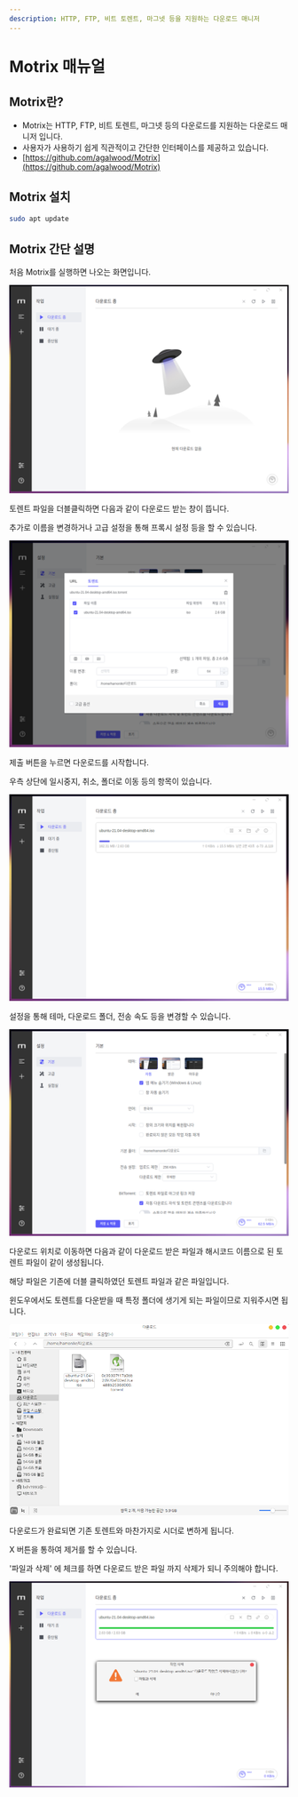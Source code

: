 ```yaml
---
description: HTTP, FTP, 비트 토렌트, 마그넷 등을 지원하는 다운로드 매니저
---
```


# Motrix 매뉴얼

## Motrix란?

* Motrix는 HTTP, FTP, 비트 토렌트, 마그넷 등의 다운로드를 지원하는 다운로드 매니저 입니다.
* 사용자가 사용하기 쉽게 직관적이고 간단한 인터페이스를 제공하고 있습니다.
* [https://github.com/agalwood/Motrix](https://github.com/agalwood/Motrix)

## Motrix 설치

```bash
sudo apt update
```

## Motrix 간단 설명

처음 Motrix를 실행하면 나오는 화면입니다.

![](../.gitbook/assets/01.png)

토렌트 파일을 더블클릭하면 다음과 같이 다운로드 받는 창이 뜹니다.

추가로 이름을 변경하거나 고급 설정을 통해 프록시 설정 등을 할 수 있습니다.

![](../.gitbook/assets/02.png)

제출 버튼을 누르면 다운로드를 시작합니다.

우측 상단에 일시중지, 취소, 폴더로 이동 등의 항목이 있습니다.

![](../.gitbook/assets/03.png)

설정을 통해 테마, 다운로드 폴더, 전송 속도 등을 변경할 수 있습니다.

![](../.gitbook/assets/04.png)

다운로드 위치로 이동하면 다음과 같이 다운로드 받은 파일과 해시코드 이름으로 된 토렌트 파일이 같이 생성됩니다.

해당 파일은 기존에 더블 클릭하였던 토렌트 파일과 같은 파일입니다.

윈도우에서도 토렌트를 다운받을 때 특정 폴더에 생기게 되는 파일이므로 지워주시면 됩니다.

![](../.gitbook/assets/05.png)

다운로드가 완료되면 기존 토렌트와 마찬가지로 시더로 변하게 됩니다.

X 버튼을 통하여 제거를 할 수 있습니다.

'파일과 삭제' 에 체크를 하면 다운로드 받은 파일 까지 삭제가 되니 주의해야 합니다.

![](../.gitbook/assets/06.png)
